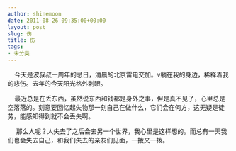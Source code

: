 ```yaml
---
author: shinemoon
date: 2011-08-26 09:35:00+00:00
layout: post
slug: 伤
title: 伤
tags:
- 未分类
---
```


    今天是波叔叔一周年的忌日，清晨的北京雷电交加。v躺在我的身边，稀释着我的悲伤。去年的今天阳光格外刺眼。  
  
    最近总是在丢东西，虽然说东西和钱都是身外之事，但是真不见了，心里总是空落落的。刻意要回忆起失物那一刻自己在做什么，它们会在何方，这无疑是徒劳，能感知得到就不会丢失啊。  
  
     那么人呢？人失去了之后会去另一个世界，我心里是这样想的。而总有一天我们也会失去自己，和我们失去的亲友们见面，一拨又一拨。
